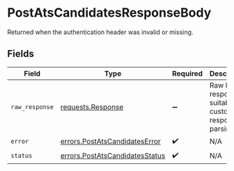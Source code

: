 # PostAtsCandidatesResponseBody

Returned when the authentication header was invalid or missing.


## Fields

| Field                                                                                 | Type                                                                                  | Required                                                                              | Description                                                                           |
| ------------------------------------------------------------------------------------- | ------------------------------------------------------------------------------------- | ------------------------------------------------------------------------------------- | ------------------------------------------------------------------------------------- |
| `raw_response`                                                                        | [requests.Response](https://requests.readthedocs.io/en/latest/api/#requests.Response) | :heavy_minus_sign:                                                                    | Raw HTTP response; suitable for custom response parsing                               |
| `error`                                                                               | [errors.PostAtsCandidatesError](../../models/errors/postatscandidateserror.md)        | :heavy_check_mark:                                                                    | N/A                                                                                   |
| `status`                                                                              | [errors.PostAtsCandidatesStatus](../../models/errors/postatscandidatesstatus.md)      | :heavy_check_mark:                                                                    | N/A                                                                                   |